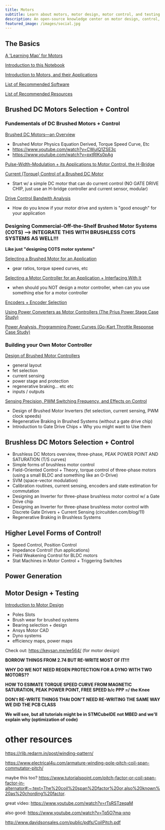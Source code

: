 ```yaml
---
title: Motors
subtitle: Learn about motors, motor design, motor control, and testing! 
description: An open-source knowledge center on motor design, control, and testing for electric vehicles and robotics.
featured_image: /images/social.jpg
---
```


## The Basics

[A 'Learning Map' for Motors](/resources/motor_concept_map.pdf)

[Introduction to this Notebook](/intro)

[Introduction to Motors, and their Applications](/motors-and-applications)

[List of Recommended Software](/software)

[List of Recommended Resources]()

## Brushed DC Motors Selection + Control

### Fundementals of DC Brushed Motors + Control

[Brushed DC Motors—an Overview]()
- Brushed Motor Physics Equation Derived, Torque Speed Curve, Etc 
- https://www.youtube.com/watch?v=CWulQ1ZSE3c
- https://www.youtube.com/watch?v=pxtRlKs0pAg

[Pulse-Width-Modulation + its Applications to Motor Control, the H-Bridge]()

[Current (Torque) Control of a Brushed DC Motor]()
- Start w/ a simple DC motor that can do current control (NO GATE DRIVE CHIP, just use an H-bridge controller and current sensor, modular)

[Drive Control Bandwith Analysis]()
- How do you know if your motor drive and system is "good enough" for your application

### Designing Commercial-Off-the-Shelf Brushed Motor Systems (COTS) --> INTEGRATE THIS WITH BRUSHLESS COTS SYSTEMS AS WELL!!!

**Like just "designing COTS motor systems"**

[Selecting a Brushed Motor for an Application]()
- gear ratios, torque speed curves, etc 

[Selecting a Motor Controller for an Application + Interfacing With It]()
- when should you NOT design a motor controller, when can you use something else for a motor controller 

[Encoders + Encoder Selection]()

[Using Power Converters as Motor Controllers (The Prius Power Stage Case Study)]()

[Power Analysis, Programming Power Curves (Go-Kart Throttle Response Case Study)]()

### Building your Own Motor Controller

[Design of Brushed Motor Controllers]()

- general layout
- fet selection
- current sensing 
- power stage and protection
- regenerative braking... etc etc 
- inputs / outputs 

[Sensing Precision, PWM Switching Frequency, and Effects on Control]()

- Design of Brushed Motor Inverters (fet selection, current sensing, PWM clock speeds)
- Regenerative Braking in Brushed Systems (without a gate drive chip)
- Introduction to Gate Drive Chips + Why you might want to Use them

## Brushless DC Motors Selection + Control

- Brushless DC Motors overview, three-phase, PEAK POWER POINT AND SATURATION (T/S curves)
- Simple forms of brushless motor control
- Field-Oriented Control + Theory, torque control of three-phase motors (using a small BLDC and something like an O-Drive)
- SVM (space-vector modulation)
- Calibration routines, current sensing, encoders and state estimation for commutation 
- Designing an Inverter for three-phase brushless motor control w/ a Gate Drive chip 
- Designing an Inverter for three-phase brushless motor control with Discrete Gate Drivers + Current Sensing (circuitden.com/blog/11)
- Regenerative Braking in Brushless Systems 

## Higher Level Forms of Control! 

- Speed Control, Position Control
- Impedance Control! (fun applications)
- Field Weakening Control for BLDC motors
- Stat Machines in Motor Control + Triggering Switches 

## Power Generation

## Motor Design + Testing

[Introduction to Motor Design](/motor_design_1)

- Poles Slots
- Brush wear for brushed systems
- Bearing selection + design
- Ansys Motor CAD 
- Dyno systems
- efficiency maps, power maps 

Check out: https://keysan.me/ee564/ (for motor design)


**BORROW THINGS FROM 2.74 BUT RE-WRITE MOST OF IT!!!**

**WHY DO WE NOT NEED REGEN PROTECTION FOR A DYNO WITH TWO MOTORS??**

**HOW TO ESIMATE TORQUE SPEED CURVE FROM MAGNETIC SATURATION, PEAK POWER POINT, FREE SPEED b/c PPP =/ the Knee**


**DON't RE-WRITE THINGS THAt DON'T NEED RE-WRITING THE SAME WAY WE DID THE PCB CLASS**

**We will see, but all tutorials might be in STMCubeIDE not MBED and we'll explain why (optimization of code)**


# other resources 

https://rlib.redarm.in/post/winding-pattern/

https://www.electrical4u.com/armature-winding-pole-pitch-coil-span-commutator-pitch/

maybe this too? https://www.tutorialspoint.com/pitch-factor-or-coil-span-factor-in-alternator#:~:text=The%20coil%20span%2Dfactor%20or,also%20known%20as%20chording%20factor.

great video: https://www.youtube.com/watch?v=rTsRSTzeqaM

also good: https://www.youtube.com/watch?v=Tq5O7ma-xno

http://www.davidsonsales.com/public/pdfs/CoilPitch.pdf

